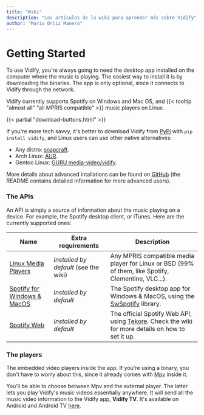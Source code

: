 ```yaml
---
title: "Wiki"
description: "Los artículos de la wiki para aprender más sobre Vidify"
author: "Mario Ortiz Manero"
---
```


# Getting Started

To use Vidify, you're always going to need the desktop app installed on the computer where the music is playing. The easiest way to install it is by downloading the binaries. The app is only optional, since it connects to Vidify through the network.

Vidify currently supports Spotify on Windows and Mac OS, and {{< tooltip "almost all" "all MPRIS compatible" >}} music players on Linux.

{{< partial "download-buttons.html" >}}

If you're more tech savvy, it's better to download Vidify from [PyPi](https://pypi.org/project/vidify) with `pip install vidify`, and Linux users can use other native alternatives:
* Any distro: [snapcraft](https://snapcraft.io/vidify-qt).
* Arch Linux: [AUR](https://aur.archlinux.org/packages/vidify/).
* Gentoo Linux: [GURU media-video/vidify](https://gpo.zugaina.org/media-video/vidify).

More details about advanced intallations can be found on [GitHub](https://github.com/vidify/vidify#installation) (the README contains detailed information for more advanced users).

### The APIs
An API is simply a source of information about the music playing on a device. For example, the Spotify desktop client, or iTunes. Here are the currently supported ones:

| Name                                                          | Extra requirements                    | Description |
|---------------------------------------------------------------|---------------------------------------|-------------|
| [Linux Media Players](/wiki/linux-media-players)              | *Installed by default* (see the wiki) | Any MPRIS compatible media player for Linux or BSD (99% of them, like Spotify, Clementine, VLC...). |
| [Spotify for Windows & MacOS](/spotify-for-windows-and-macos) | *Installed by default*                | The Spotify desktop app for Windows & MacOS, using the [SwSpotify](https://github.com/SwagLyrics/SwSpotify) library. |
| [Spotify Web](/wiki/spotify-web-api)                          | *Installed by default*                | The official Spotify Web API, using [Tekore](https://github.com/felix-hilden/tekore). Check the wiki for more details on how to set it up. |

### The players
The embedded video players inside the app. If you're using a binary, you don't have to worry about this, since it already comes with [Mpv](https://mpv.io/) inside it.

You'll be able to choose between Mpv and the external player. The latter lets you play Vidify's music videos essentially anywhere. It will send all the music video information to the Vidify app, **Vidify TV**. It's available on Android and Android TV [here](https://play.google.com/store/apps/details?id=com.glowapps.vidify).
